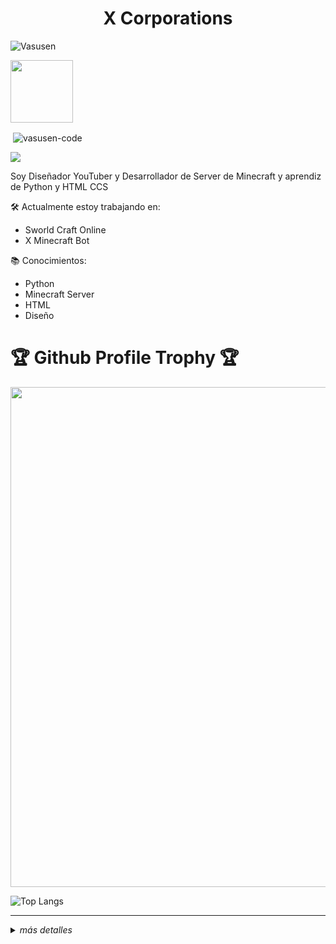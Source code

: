 <h1 align="center">
  <b>X Corporations</b>
</h1>

<p align="left"> <img src="https://komarev.com/ghpvc/?username=KeimaSenpai&label=Profile%20views&color=E95420&style=flat-square" alt="Vasusen" /> </p>

<p><a href="https://t.me/KeimaSenpai_oficial"> <img src="https://img.shields.io/badge/Telegram-blue?style=for-the-badge&logo=telegram&logoColor=white" width="100""/></a></p>

<p>&nbsp;<img align="center" src="https://github-readme-stats.vercel.app/api?username=KeimaSenpai&show_icons=true&theme=midnight-purple&locale=en" alt="vasusen-code" /></p>  
  
  
<div align="left">
  <p><a href="https://youtube.com/channel/UCgHO7K8MCGOFDsK_WTr5vdQ?sub_confirmation=1">
    <img src="https://img.shields.io/youtube/channel/subscribers/UCgHO7K8MCGOFDsK_WTr5vdQ?label=Subcriptores&style=social" />
  </a></p>

Soy Diseñador YouTuber y Desarrollador de Server de Minecraft y aprendiz de Python y HTML CCS


🛠️ Actualmente estoy trabajando en:
- Sworld Craft Online
- X Minecraft Bot

📚 Conocimientos:
- Python
- Minecraft Server
- HTML
- Diseño

<h1>🏆 Github Profile Trophy 🏆</h1>
  <img width=800 src="https://github-profile-trophy.vercel.app/?username=KeimaSenpai&column=5&margin-w=15&margin-h=15&theme=discord&&no-frame=true"

  ---
  
  ![Top Langs](https://github-readme-stats.vercel.app/api/top-langs/?username=KeimaSenpai&layout=compact&show_icons=true)
  

---

<details>
<summary><i>más detalles</i></summary>
  
<h2>Link de mis redes Sociales</h2>

![Fox Logo Keima Sempai](https://user-images.githubusercontent.com/98184310/203803457-ba91f073-fe62-46e0-93d5-83ea56cc2270.png)
  https://keima-senpai.vercel.app/

</details>
